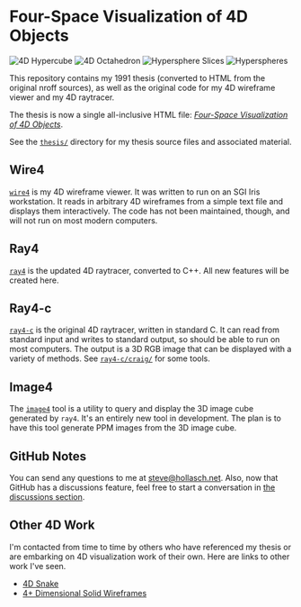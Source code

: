 Four-Space Visualization of 4D Objects
====================================================================================================

![4D Hypercube](images/fig48-small.jpg)
![4D Octahedron](images/fig411-small.jpg)
![Hypersphere Slices](images/fig54a-small.jpg)
![Hyperspheres](images/fig54b-small.jpg)

This repository contains my 1991 thesis (converted to HTML from the original nroff sources), as well
as the original code for my 4D wireframe viewer and my 4D raytracer.

The thesis is now a single all-inclusive HTML file:
[_Four-Space Visualization of 4D Objects_][thesis].

See the [`thesis/`][] directory for my thesis source files and associated material.


Wire4
------
[`wire4`][] is my 4D wireframe viewer. It was written to run on an SGI Iris workstation. It
reads in arbitrary 4D wireframes from a simple text file and displays them interactively. The code
has not been maintained, though, and will not run on most modern computers.


Ray4
-----
[`ray4`][] is the updated 4D raytracer, converted to C++. All new features will be created here.


Ray4-c
-------
[`ray4-c`][] is the original 4D raytracer, written in standard C. It can read from standard input
and writes to standard output, so should be able to run on most computers. The output is a 3D RGB
image that can be displayed with a variety of methods. See [`ray4-c/craig/`][craig] for some tools.


Image4
-------
The [`image4`][] tool is a utility to query and display the 3D image cube generated by `ray4`. It's
an entirely new tool in development. The plan is to have this tool generate PPM images from the 3D
image cube.


GitHub Notes
-------------
You can send any questions to me at [steve@hollasch.net](mailto:steve@hollasch.net). Also, now that
GitHub has a discussions feature, feel free to start a conversation in
[the discussions section][discussions].


Other 4D Work
-------------
I'm contacted from time to time by others who have referenced my thesis or are embarking on 4D
visualization work of their own. Here are links to other work I've seen.

- [4D Snake](https://www.youtube.com/watch?v=8IUnqm8j4BE)
- [4+ Dimensional Solid Wireframes](http://utopian-aunt.surge.sh/)



[`image4`]:    image4/README.md
[`ray4-c`]:    ray4-c/README.md
[`ray4`]:      ray4/README.md
[`thesis/`]:   thesis/README.md
[`wire4`]:     wire4/README.md
[craig]:       ray4-c/craig/README.md
[discussions]: https://github.com/hollasch/ray4/discussions/
[thesis]:      https://hollasch.github.io/ray4/Four-Space_Visualization_of_4D_Objects.html
